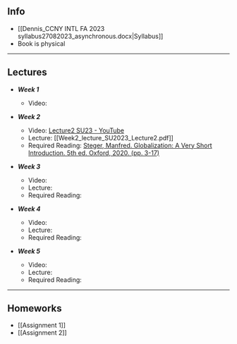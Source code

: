 ## Info
+ [[Dennis_CCNY INTL FA 2023 syllabus27082023_asynchronous.docx|Syllabus]]
+ Book is physical

---
## Lectures
+ ***Week 1***
	+ Video:

+ ***Week 2***
	+ Video: [Lecture2 SU23 - YouTube](https://www.youtube.com/watch?v=gGv1ctDpi6U)
	+ Lecture: [[Week2_lecture_SU2023_Lecture2.pdf]]
	+ Required Reading: <u>Steger, Manfred. Globalization: A Very Short Introduction. 5th ed. Oxford, 2020. (pp. 3-17)</u>

+ ***Week 3***
	+ Video: 
	+ Lecture: 
	+ Required Reading: 

+ ***Week 4***
	+ Video: 
	+ Lecture: 
	+ Required Reading: 

+ ***Week 5***
	+ Video: 
	+ Lecture: 
	+ Required Reading: 


---
## Homeworks

+ [[Assignment 1]]
+ [[Assignment 2]]

